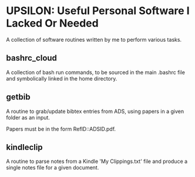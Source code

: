 # UPSILON: Useful Personal Software I Lacked Or Needed

A collection of software routines written by me to perform various tasks.

## bashrc_cloud

A collection of bash run commands, to be sourced in the main .bashrc file and symbolically linked in the home directory.

## getbib

A routine to grab/update bibtex entries from ADS, using papers in a given folder as an input. 

Papers must be in the form RefID::ADSID.pdf. 

## kindleclip

A routine to parse notes from a Kindle 'My Clippings.txt' file and produce a single notes file for a given document. 

